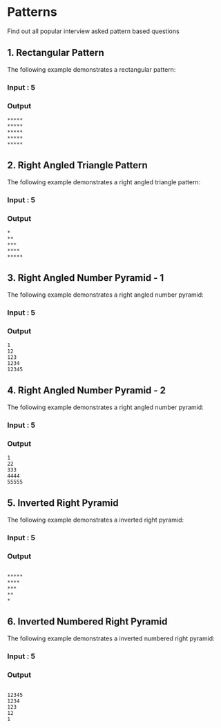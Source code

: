 # Patterns
Find out all popular interview asked pattern based questions
 ## 1. Rectangular Pattern

The following example demonstrates a rectangular pattern:

### Input : 5

### Output

```plaintext
*****
*****
*****
*****
*****

```

## 2. Right Angled Triangle Pattern

The following example demonstrates a right angled triangle pattern:

### Input : 5

### Output

```plaintext
*
**
***
****
*****

```
## 3. Right Angled Number Pyramid - 1

The following example demonstrates a right angled number pyramid:

### Input : 5

### Output

```plaintext
1
12
123
1234
12345

```

## 4. Right Angled Number Pyramid - 2

The following example demonstrates a right angled number pyramid:

### Input : 5

### Output

```plaintext
1
22
333
4444
55555

```

## 5. Inverted Right Pyramid

The following example demonstrates a inverted right pyramid:

### Input : 5

### Output

```plaintext

*****
****
***
**
*

```

## 6. Inverted Numbered Right Pyramid

The following example demonstrates a inverted numbered right pyramid:

### Input : 5

### Output

```plaintext

12345
1234
123
12
1

```
